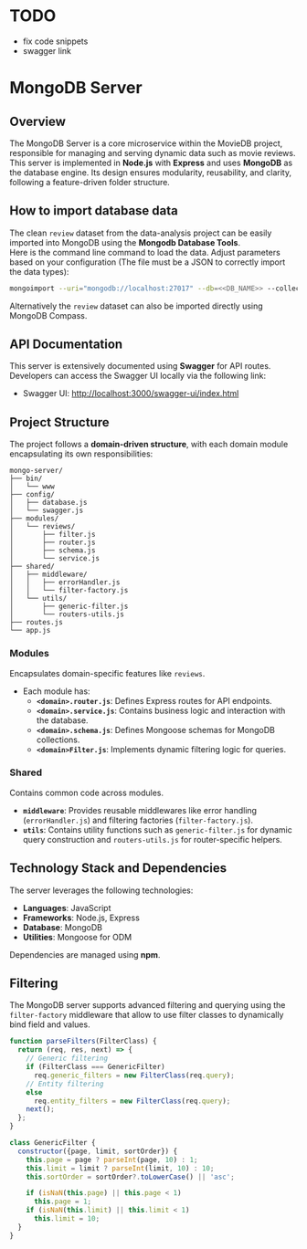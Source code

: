 # TODO
- fix code snippets
- swagger link

# MongoDB Server

## Overview
The MongoDB Server is a core microservice within the MovieDB project, responsible for managing and serving dynamic data such as movie reviews. This server is implemented in **Node.js** with **Express** and uses **MongoDB** as the database engine. Its design ensures modularity, reusability, and clarity, following a feature-driven folder structure.

## How to import database data
The clean `review` dataset from the data-analysis project can be easily imported into MongoDB using the **Mongodb Database Tools**. <br>
Here is the command line command to load the data. Adjust parameters based on your configuration (The file must be a JSON to correctly import the data types):
```bash
mongoimport --uri="mongodb://localhost:27017" --db=<<DB_NAME>> --collection=reviews --type=json --file=<<path/to/reviews.json>>
```
Alternatively the `review` dataset can also be imported directly using MongoDB Compass.

## API Documentation
This server is extensively documented using **Swagger** for API routes. Developers can access the Swagger UI locally via the following link:

- Swagger UI: [http://localhost:3000/swagger-ui/index.html](http://localhost:3000/swagger-ui/index.html)

## Project Structure
The project follows a **domain-driven structure**, with each domain module encapsulating its own responsibilities:

```
mongo-server/
├── bin/
│   └── www
├── config/
│   ├── database.js
│   └── swagger.js
├── modules/
│   └── reviews/
│       ├── filter.js
│       ├── router.js
│       ├── schema.js
│       └── service.js
├── shared/
│   ├── middleware/
│   │   ├── errorHandler.js
│   │   └── filter-factory.js
│   └── utils/
│       ├── generic-filter.js
│       └── routers-utils.js
├── routes.js
└── app.js
```

### Modules
Encapsulates domain-specific features like `reviews`.
- Each module has:
    - **`<domain>.router.js`**: Defines Express routes for API endpoints.
    - **`<domain>.service.js`**: Contains business logic and interaction with the database.
    - **`<domain>.schema.js`**: Defines Mongoose schemas for MongoDB collections.
    - **`<domain>Filter.js`**: Implements dynamic filtering logic for queries.

### Shared
Contains common code across modules.
- **`middleware`**: Provides reusable middlewares like error handling (`errorHandler.js`) and filtering factories (`filter-factory.js`).
- **`utils`**: Contains utility functions such as `generic-filter.js` for dynamic query construction and `routers-utils.js` for router-specific helpers.

## Technology Stack and Dependencies
The server leverages the following technologies:

- **Languages**: JavaScript
- **Frameworks**: Node.js, Express
- **Database**: MongoDB
- **Utilities**: Mongoose for ODM

Dependencies are managed using **npm**.

## Filtering
The MongoDB server supports advanced filtering and querying using the `filter-factory` middleware that allow to use filter classes to dynamically bind field and values.

```javascript
function parseFilters(FilterClass) {
  return (req, res, next) => {
    // Generic filtering
    if (FilterClass === GenericFilter)
      req.generic_filters = new FilterClass(req.query);
    // Entity filtering
    else
      req.entity_filters = new FilterClass(req.query);
    next();
  };
}
```
```javascript
class GenericFilter {
  constructor({page, limit, sortOrder}) {
    this.page = page ? parseInt(page, 10) : 1;
    this.limit = limit ? parseInt(limit, 10) : 10;
    this.sortOrder = sortOrder?.toLowerCase() || 'asc';

    if (isNaN(this.page) || this.page < 1)
      this.page = 1;
    if (isNaN(this.limit) || this.limit < 1)
      this.limit = 10;
  }
}
```
